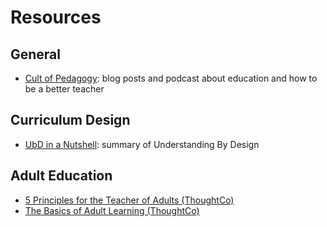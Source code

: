 # Resources

## General

* [Cult of Pedagogy](https://www.cultofpedagogy.com/): blog posts and podcast about education and how to be a better teacher

## Curriculum Design

* [UbD in a Nutshell](https://carpentries.github.io/instructor-training/files/papers/wiggins-mctighe-ubd-nutshell.pdf): summary of Understanding By Design

## Adult Education

* [5 Principles for the Teacher of Adults (ThoughtCo)](https://www.thoughtco.com/principles-for-the-teacher-of-adults-31638)
* [The Basics of Adult Learning (ThoughtCo)](https://www.thoughtco.com/what-is-adult-learning-31425)
